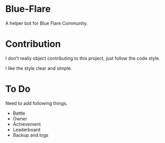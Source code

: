 # Blue-Flare
A helper bot for Blue Flare Community.  

# Contribution 
I don't really object contributing to this project, just follow the code style. 

I like the style clear and simple.

# To Do
Need to add following things. 

- Battle
- Owner
- Achievement
- Leaderboard
- Backup and logs

